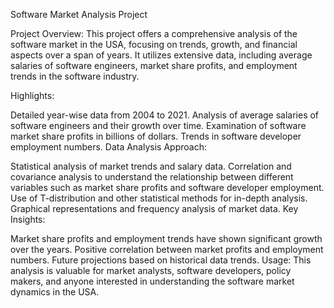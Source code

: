 Software Market Analysis Project

Project Overview:
This project offers a comprehensive analysis of the software market in the USA, focusing on trends, growth, and financial aspects over a span of years. It utilizes extensive data, including average salaries of software engineers, market share profits, and employment trends in the software industry.

Highlights:

Detailed year-wise data from 2004 to 2021.
Analysis of average salaries of software engineers and their growth over time.
Examination of software market share profits in billions of dollars.
Trends in software developer employment numbers.
Data Analysis Approach:

Statistical analysis of market trends and salary data.
Correlation and covariance analysis to understand the relationship between different variables such as market share profits and software developer employment.
Use of T-distribution and other statistical methods for in-depth analysis.
Graphical representations and frequency analysis of market data.
Key Insights:

Market share profits and employment trends have shown significant growth over the years.
Positive correlation between market profits and employment numbers.
Future projections based on historical data trends.
Usage:
This analysis is valuable for market analysts, software developers, policy makers, and anyone interested in understanding the software market dynamics in the USA.
